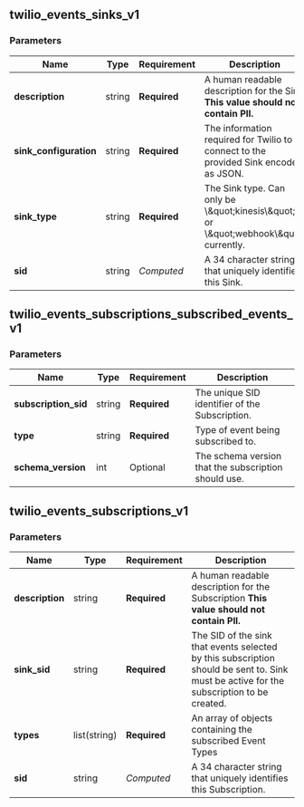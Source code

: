 
## twilio_events_sinks_v1

### Parameters

Name | Type | Requirement | Description
--- | --- | --- | ---
**description** | string | **Required** | A human readable description for the Sink **This value should not contain PII.**
**sink_configuration** | string | **Required** | The information required for Twilio to connect to the provided Sink encoded as JSON.
**sink_type** | string | **Required** | The Sink type. Can only be \\\&quot;kinesis\\\&quot; or \\\&quot;webhook\\\&quot; currently.
**sid** | string | *Computed* | A 34 character string that uniquely identifies this Sink.

## twilio_events_subscriptions_subscribed_events_v1

### Parameters

Name | Type | Requirement | Description
--- | --- | --- | ---
**subscription_sid** | string | **Required** | The unique SID identifier of the Subscription.
**type** | string | **Required** | Type of event being subscribed to.
**schema_version** | int | Optional | The schema version that the subscription should use.

## twilio_events_subscriptions_v1

### Parameters

Name | Type | Requirement | Description
--- | --- | --- | ---
**description** | string | **Required** | A human readable description for the Subscription **This value should not contain PII.**
**sink_sid** | string | **Required** | The SID of the sink that events selected by this subscription should be sent to. Sink must be active for the subscription to be created.
**types** | list(string) | **Required** | An array of objects containing the subscribed Event Types
**sid** | string | *Computed* | A 34 character string that uniquely identifies this Subscription.

